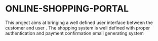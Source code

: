 # ONLINE-SHOPPING-PORTAL
This project  aims at bringing a well defined user interface between the customer and user . The shopping system is well defined with proper authentication and payment confirmation email generating system 
